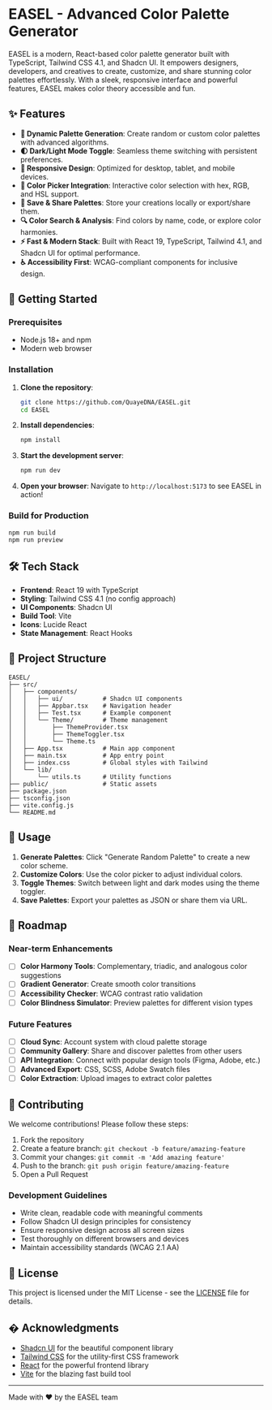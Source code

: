 # EASEL - Advanced Color Palette Generator

EASEL is a modern, React-based color palette generator built with TypeScript, Tailwind CSS 4.1, and Shadcn UI. It empowers designers, developers, and creatives to create, customize, and share stunning color palettes effortlessly. With a sleek, responsive interface and powerful features, EASEL makes color theory accessible and fun.

## ✨ Features

- **🎨 Dynamic Palette Generation**: Create random or custom color palettes with advanced algorithms.
- **🌓 Dark/Light Mode Toggle**: Seamless theme switching with persistent preferences.
- **📱 Responsive Design**: Optimized for desktop, tablet, and mobile devices.
- **🎯 Color Picker Integration**: Interactive color selection with hex, RGB, and HSL support.
- **💾 Save & Share Palettes**: Store your creations locally or export/share them.
- **🔍 Color Search & Analysis**: Find colors by name, code, or explore color harmonies.
- **⚡ Fast & Modern Stack**: Built with React 19, TypeScript, Tailwind 4.1, and Shadcn UI for optimal performance.
- **♿ Accessibility First**: WCAG-compliant components for inclusive design.

## 🚀 Getting Started

### Prerequisites
- Node.js 18+ and npm
- Modern web browser

### Installation

1. **Clone the repository**:
   ```bash
   git clone https://github.com/QuayeDNA/EASEL.git
   cd EASEL
   ```

2. **Install dependencies**:
   ```bash
   npm install
   ```

3. **Start the development server**:
   ```bash
   npm run dev
   ```

4. **Open your browser**:
   Navigate to `http://localhost:5173` to see EASEL in action!

### Build for Production
```bash
npm run build
npm run preview
```

## 🛠️ Tech Stack

- **Frontend**: React 19 with TypeScript
- **Styling**: Tailwind CSS 4.1 (no config approach)
- **UI Components**: Shadcn UI
- **Build Tool**: Vite
- **Icons**: Lucide React
- **State Management**: React Hooks

## 📁 Project Structure

```
EASEL/
├── src/
│   ├── components/
│   │   ├── ui/           # Shadcn UI components
│   │   ├── Appbar.tsx    # Navigation header
│   │   ├── Test.tsx      # Example component
│   │   └── Theme/        # Theme management
│   │       ├── ThemeProvider.tsx
│   │       ├── ThemeToggler.tsx
│   │       └── Theme.ts
│   ├── App.tsx           # Main app component
│   ├── main.tsx          # App entry point
│   ├── index.css         # Global styles with Tailwind
│   └── lib/
│       └── utils.ts      # Utility functions
├── public/               # Static assets
├── package.json
├── tsconfig.json
├── vite.config.js
└── README.md
```

## 🎨 Usage

1. **Generate Palettes**: Click "Generate Random Palette" to create a new color scheme.
2. **Customize Colors**: Use the color picker to adjust individual colors.
3. **Toggle Themes**: Switch between light and dark modes using the theme toggler.
4. **Save Palettes**: Export your palettes as JSON or share them via URL.

## 🎯 Roadmap

### Near-term Enhancements
- [ ] **Color Harmony Tools**: Complementary, triadic, and analogous color suggestions
- [ ] **Gradient Generator**: Create smooth color transitions
- [ ] **Accessibility Checker**: WCAG contrast ratio validation
- [ ] **Color Blindness Simulator**: Preview palettes for different vision types

### Future Features
- [ ] **Cloud Sync**: Account system with cloud palette storage
- [ ] **Community Gallery**: Share and discover palettes from other users
- [ ] **API Integration**: Connect with popular design tools (Figma, Adobe, etc.)
- [ ] **Advanced Export**: CSS, SCSS, Adobe Swatch files
- [ ] **Color Extraction**: Upload images to extract color palettes

## 🤝 Contributing

We welcome contributions! Please follow these steps:

1. Fork the repository
2. Create a feature branch: `git checkout -b feature/amazing-feature`
3. Commit your changes: `git commit -m 'Add amazing feature'`
4. Push to the branch: `git push origin feature/amazing-feature`
5. Open a Pull Request

### Development Guidelines
- Write clean, readable code with meaningful comments
- Follow Shadcn UI design principles for consistency
- Ensure responsive design across all screen sizes
- Test thoroughly on different browsers and devices
- Maintain accessibility standards (WCAG 2.1 AA)

## 📄 License

This project is licensed under the MIT License - see the [LICENSE](LICENSE) file for details.

## � Acknowledgments

- [Shadcn UI](https://ui.shadcn.com/) for the beautiful component library
- [Tailwind CSS](https://tailwindcss.com/) for the utility-first CSS framework
- [React](https://reactjs.org/) for the powerful frontend library
- [Vite](https://vitejs.dev/) for the blazing fast build tool

---

Made with ❤️ by the EASEL team
